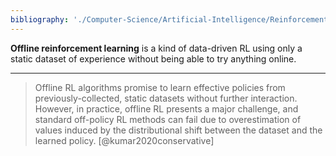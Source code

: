 ```yaml
---
bibliography: './Computer-Science/Artificial-Intelligence/Reinforcement-Learning/papers.bib'
---
```


**Offline reinforcement learning** is a kind of data-driven RL using only a static dataset of experience without being able to try anything online.

---

>  Offline RL algorithms promise to learn effective policies from previously-collected, static datasets without further interaction. However, in practice, offline RL presents a major challenge, and standard off-policy RL methods can fail due to overestimation of values induced by the distributional shift between the dataset and the learned policy. [@kumar2020conservative]